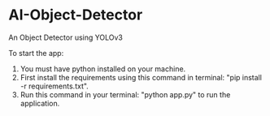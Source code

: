 # AI-Object-Detector
An Object Detector using YOLOv3

To start the app:
1. You must have python installed on your machine.
2. First install the requirements using this command in terminal: "pip install -r requirements.txt".
3. Run this command in your terminal: "python app.py" to run the application.
